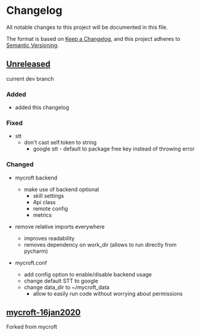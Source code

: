 # Changelog

All notable changes to this project will be documented in this file.

The format is based on [Keep a Changelog](https://keepachangelog.com/en/1.0.0/),
and this project adheres to [Semantic Versioning](https://semver.org/spec/v2.0.0.html).

## [Unreleased]

current dev branch

### Added

- added this changelog

 
### Fixed

- stt
    - don't cast self.token to string
        - google stt - default to package free key instead of throwing error


### Changed

- mycroft backend
    - make use of backend optional
        - skill settings
        - Api class
        - remote config
        - metrics
    
- remove relative imports everywhere
    - improves readability
    - removes dependency on work_dir (allows to run directly from pycharm)
    
    
- mycroft.conf
    - add config option to enable/disable backend usage
    - change default STT to google
    - change data_dir to ~/mycroft_data
        - allow to easily run code without worrying about permissions
   
## [mycroft-16jan2020]

Forked from mycroft

[unreleased]: https://github.com/NeonJarbas/NeonCore/tree/dev
[mycroft-16jan2020]: https://github.com/NeonJarbas/NeonCore/tree/mycroft/16/01/2020
